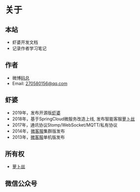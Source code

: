 # 关于

## 本站

- 虾婆开发文档
- 记录作者学习笔记

## 作者

<!-- - 宁金鹏, 中科院研究生院硕士
- 曾就职于爱立信、创新工场等, 目前创业中...
- 全栈程序员, 目前主要致力于架构设计和优化 -->

- 微博[码总](https://www.weibo.com/ningjipeng)
- Email: <270580156@qq.com>

<!-- ## 联系我 -->

<!-- - 请备注：虾婆 -->

<!-- <img :src="$withBase('/image/wechat.jpeg')" style="width:250px;"/> -->

## 虾婆

- 2019年，发布开源版[虾婆](http://www.xiaper.io)
- 2018年，基于SpringCloud微服务改造上线, 发布智能客服[萝卜丝](https://www.bytedesk.com)
- 2017年，通讯协议Stomp/WebSocket/MQTT/私有协议
- 2014年，[微客服](http://www.weikefu.net)集群版发布
- 2013年，[微客服](http://www.weikefu.net)单机版发布

## 所有权

- [萝卜丝](https://wwww.bytedesk.com)

## 微信公众号

<img :src="$withBase('/image/qrcode_xiaperio_430.jpg')" style="width:250px;"/>
